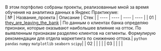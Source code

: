 В этом портфолио собраны проекты, реализованные мной за время обучения на аналитика данных в Яндекс Практикуме: <br>
| № | Название_проекта | Описание | Стек |
| ---- | ---- | ---- | ---- |
| 01 | [they_are_leaving_the_bank](https://github.com/NucleiDatorum/Portfolio/blob/main/01_they_are_leaving_the_bank.ipynb) | По данным о клиентах банка определяю признаки, которые оказывают наибольшее влияние на отток. По выявленным признакам разделяю клиентов на сегменты. Формулирую рекомендации для отдела маркетинга по снижению оттока.| `python` `pandas` `numpy` `matplotlib` `seaborn` `scipy`|
| 02 | []() | | |
| 03 | []() | | |
